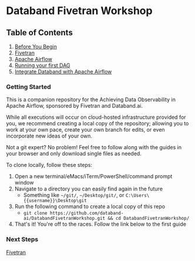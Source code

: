 # Databand Fivetran Workshop

## Table of Contents
1. [Before You Begin](https://github.com/databand-ai/DatabandFivetranWorkshop/tree/master/#getting-started-)
2. [Fivetran](https://github.com/databand-ai/DatabandFivetranWorkshop/tree/master/guide/fivetran#fivetran)
3. [Apache Airflow](https://github.com/databand-ai/DatabandFivetranWorkshop/tree/master/guide/apache-airflow#apache-airflow)
4. [Running your first DAG](https://github.com/databand-ai/DatabandFivetranWorkshop/tree/master/guide/dag#running-your-first-dag)
5. [Integrate Databand with Apache Airflow](https://github.com/databand-ai/DatabandFivetranWorkshop/tree/master/guide/databand#integrate-databand-with-apache-airflow-)

### Getting Started <a name="getting-started"></a>
This is a companion repository for the Achieving Data Observability in Apache Airflow, 
sponsored by Fivetran and Databand.ai. 

While all executions will occur on cloud-hosted infrastructure provided for you, 
we recommend creating a local copy of the repository; allowing you to work at your own pace,
create your own branch for edits, or even incorporate new ideas of your own.

Not a git expert? No problem! Feel free to follow along with the guides in your browser
and only download single files as needed. 

To clone locally, follow these steps:
1. Open a new terminal/eMacs/iTerm/PowerShell/command prompt window
2. Navigate to a directory you can easily find again in the future
   * Something like `~/git/`, `~/Desktop/git/`, or `C:\Users\{{username}}\Desktop\git`
3. Run the following command to create a local copy of this repo
   * `git clone https://github.com/databand-ai/DatabandFivetranWorkshop.git && cd DatabandFivetranWorkshop/`
4. That's it! You're off to the races. Follow the link below to the first guide

### Next Steps
[Fivetran](https://github.com/databand-ai/DatabandFivetranWorkshop/tree/master/guide/fivetran#fivetran)